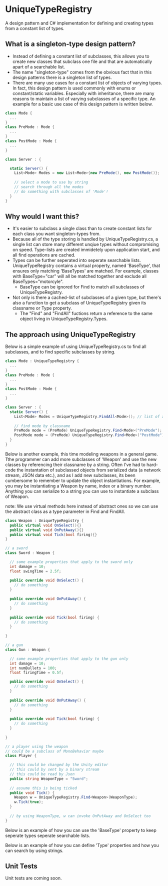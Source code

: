 # UniqueTypeRegistry
A design pattern and C# implementation for defining and creating types from a constant list of types.

## What is a singleton-type design pattern?
* Instead of defining a constant list of subclasses, this allows you to create new classes that subclass one file and that are automatically apart of a searchable list.
* The name "singleton-type" comes from the obvious fact that in this design patterns there is a singleton list of types.
* There are many use cases for a constant list of objects of varying types. In fact, this design pattern is used commonly with enums or constant/static variables. Especially with inheritance, there are many reasons to maintain a list of varying subclasses of a specific type. An example for a basic use case of this design pattern is written below.
```c#
class Mode {
  ...
}
class PreMode : Mode {
  ...
}
class PostMode : Mode {
  ...
}

class Server : {

  static Server() {
    List<Mode> Modes = new List<Mode>{new PreMode(), new PostMode()};
  
    // select a mode to use by string
    // search through all the modes
    // do something with subclasses of 'Mode'!
  }
}
```

## Why would I want this?
* It's easier to subclass a single class than to create constant lists for each class you want singleton-types from.
* Because all of the type storing is handled by UniqueTypeRegistry.cs, a single list can store many different unqiue types without compromising on speed. Type-lists are created immidetely upon application start, and all find operations are cached.
* Types can be further seperated into seperate searchable lists. UniqueTypeRegistry contains a virtual property, named 'BaseType', that ensures only matching 'BaseTypes' are matched. For example, classes with BaseType="car" will all be matched together and exclude all BaseTypes="motorcyle".
    - BaseType can be ignored for Find to match all subclasses of UniqueTypeRegistry.
* Not only is there a cached-list of subclasses of a given type, but there's also a function to get a subclass of UniqueTypeRegistry given its classname or Type property.
    -  The "Find" and "FindAll" fuctions return a reference to the same object living in UniqueTypeRegistry.Types.

## The approach using UniqueTypeRegistry
Below is a simple example of using UniqueTypeRegistry.cs to find all subclasses, and to find specific subclasses by string.
```c#
class Mode : UniqueTypeRegistry {
  ...
}
class PreMode : Mode {
  ...
}
class PostMode : Mode {
  ...
}

class Server : {  
  static Server() {
    List<Mode> Modes = UniqueTypeRegistry.FindAll<Mode>(); // list of all subclasses of mode
    
    // find mode by classname
    PreMode mode = (PreMode) UniqueTypeRegistry.Find<Mode>("PreMode");
    PostMode mode = (PreMode) UniqueTypeRegistry.Find<Mode>("PostMode");
  }
}
```

Below is another example, this time modeling weapons in a general game. Tthe programmer can add more subclasses of 'Weapon' and use the new classes by referencing their classname by a string. Often I've had to hard-code the instantation of subclassed objects from serialized data (a network stream, JSON data etc.), and as I add new subclasses, its been cumbersome to remember to update the object instantiations. For example, you may be instantiating a Weapon by name, index or a binary number. Anything you can serialize to a string you can use to instantiate a subclass of Weapon.

note: We use virtual methods here instead of abstract ones so we can use the abstract class as a type parameter in Find and FindAll.
```c#
class Weapon : UniqueTypeRegistry {
  public virtual void OnSelect(){}
  public virtual void OnPutAway(){}
  public virtual void Tick(bool firing){}
}

// a sword
class Sword : Weapon {

  // some example properties that apply to the sword only
  int damage = 10;
  float swingTime = 2.5f;

  public override void OnSelect() {
    // do something
  }
  
  public override void OnPutAway() {
    // do something
  }
  
  public override void Tick(bool firing) {
    // do something
  }
  
}

// a gun
class Gun : Weapon {

  // some example properties that apply to the gun only
  int damage = 10;
  int numBullets = 100;
  float firingTime = 0.5f;

  public override void OnSelect() {
    // do something
  }
  
  public override void OnPutAway() {
    // do something
  }
  
  public override void Tick(bool firing) {
    // do something
  }
  
}

// a player using the weapon
// could be a subclass of MonoBehavior maybe
class Player {

  // this could be changed by the Unity editor
  // this could by sent by a binary stream
  // this could be read by Json
  public string WeaponType = "Sword"; 
  
  // assume this is being ticked
  public void Tick() {
    Weapon w = UniqueTypeRegistry.Find<Weapon>(WeaponType);
    w.Tick(true);
  }
  
  // by using WeaponType, w can invoke OnPutAway and OnSelect too
}
```
Below is an example of how you can use the 'BaseType' property to keep seperate types seperate searchable lists.

Below is an example of how you can define 'Type' properties and how you can search by using strings.

## Unit Tests
Unit tests are coming soon.
